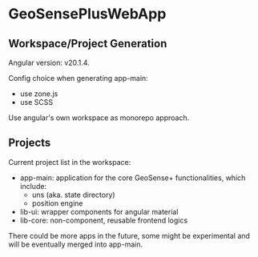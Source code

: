 # GeoSensePlusWebApp
## Workspace/Project Generation

Angular version: v20.1.4.

Config choice when generating app-main:
- use zone.js
- use SCSS

Use angular's own workspace as monorepo approach.

## Projects

Current project list in the workspace:

- app-main: application for the core GeoSense+ functionalities, which include:
  - uns (aka. state directory)
  - position engine
- lib-ui: wrapper components for angular material
- lib-core: non-component, reusable frontend logics

There could be more apps in the future, some might be experimental and will be eventually
merged into app-main.
